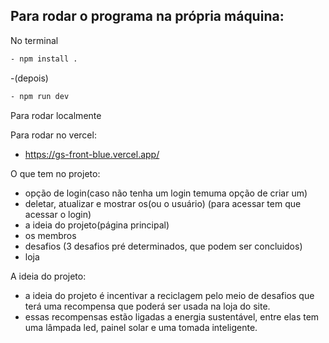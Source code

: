 ## Para rodar o programa na própria máquina:

No terminal
````bash
- npm install .
````

-(depois)

````bash
- npm run dev
````
Para rodar localmente

Para rodar no vercel:
- https://gs-front-blue.vercel.app/

O que tem no projeto:
- opção de login(caso não tenha um login temuma opção de criar um)
- deletar, atualizar e mostrar os(ou o usuário) (para acessar tem que acessar o login)
- a ideia do projeto(página principal)
- os membros
- desafios (3 desafios pré determinados, que podem ser concluidos)
- loja

A ideia do projeto:
- a ideia do projeto é incentivar a reciclagem pelo meio de desafios que terá uma recompensa que poderá ser usada na loja do site.
- essas recompensas estão ligadas a energia sustentável, entre elas tem uma lâmpada led, painel solar e uma tomada inteligente.
